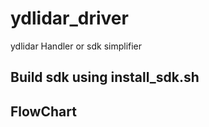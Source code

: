 # ydlidar_driver
ydlidar Handler or sdk simplifier


## Build sdk using install_sdk.sh


## FlowChart 
<p align="center">
  <img src="" width="350 />
  
</p>
flowchart for a deep understanding on how is this handler is structure
